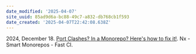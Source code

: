 ```yaml
---
date_modified: '2025-04-07'
site_uuid: 85ad9d6a-bc88-49c7-a832-db768cb1f593
date_created: '2025-04-07T22:42:08.638Z'
---
```


2024, December 18. [Port Clashes? In a Monorepo? Here's how to fix it!](http://localhost:5173/). Nx - Smart Monorepos - Fast CI.